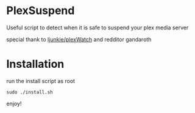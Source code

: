 # PlexSuspend
Useful script to detect when it is safe to suspend your plex media server

special thank to [ljunkie/plexWatch](https://github.com/ljunkie/plexWatch) and redditor gandaroth

# Installation
run the install script as root 
```
sudo ./install.sh
```
enjoy!
